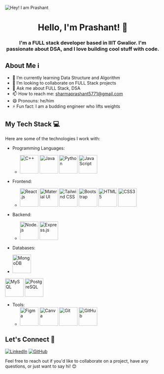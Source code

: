![Hey! I am Prashant](https://github.com/AstikSharma/AstikSharma/assets/132981717/efeb2b4b-f6d5-4506-97cf-56714f5e5c75)

<div align="center">
  
<h1>Hello, I'm Prashant! 👋</h1>

<h3>I'm a FULL stack developer based in IIIT Gwalior. I'm passionate about DSA, and I love building cool stuff with code.</h3>

</div>

## About Me ℹ

- 🌱 I’m currently learning Data Structure and Algorithm
- 💞 I’m looking to collaborate on FULL Stack projects
- 💬 Ask me about FULL Stack, DSA
- 📫 How to reach me: [sharmaprashant5771@gmail.com](mailto:sharmaprashant5771@gmail.com)
- 😄 Pronouns: he/him
- ⚡ Fun fact: I am a budding engineer who lifts weights 

## My Tech Stack 💻

Here are some of the technologies I work with:

- Programming Languages: 
  - <img src="https://img.icons8.com/color/96/000000/c-plus-plus-logo.png" alt="C++" width="60"/> <img src="https://img.icons8.com/color/96/000000/java-coffee-cup-logo.png" alt="Java" width="60"/> <img src="https://img.icons8.com/color/96/000000/python.png" alt="Python" width="60"/> <img src="https://img.icons8.com/color/96/000000/javascript.png" alt="JavaScript" width="60"/> 

- Frontend: 
  - <img src="https://img.icons8.com/color/96/000000/react-native.png" alt="React.js" width="60"/> <img src="https://img.icons8.com/color/96/000000/material-ui.png" alt="Material UI" width="60"/> <img src="https://courses.javacodegeeks.com/wp-content/uploads/2021/02/3542736_21cf-768x430.jpg" alt="Tailwind CSS" width="60"/> <img src="https://img.icons8.com/color/96/000000/bootstrap.png" alt="Bootstrap" width="60"/> <img src="https://img.icons8.com/color/96/000000/html-5.png" alt="HTML5" width="60"/> <img src="https://img.icons8.com/color/96/000000/css3.png" alt="CSS3" width="60"/>
    
- Backend: 
  - <img src="https://img.icons8.com/color/96/000000/nodejs.png" alt="Node.js" width="60"/> <img src="https://img.icons8.com/color/96/000000/express.png" alt="Express.js" width="60"/>
  
 - Databases:  
  - <img src="https://img.icons8.com/color/96/000000/mongodb.png" alt="MongoDB" width="60"/> 
  <img src="https://img.icons8.com/ios-filled/100/000000/mysql-logo.png" alt="MySQL" width="60"/> 
  <img src="https://img.icons8.com/color/96/000000/postgreesql.png" alt="PostgreSQL" width="60"/>


- Tools: 
  - <img src="https://img.icons8.com/fluent/96/000000/figma.png" alt="Figma" width="60"/> <img src="https://img.icons8.com/color/96/000000/canva.png" alt="Canva" width="60"/> <img src="https://img.icons8.com/color/96/000000/git.png" alt="Git" width="60"/> <img src="https://img.icons8.com/ios-filled/100/000000/github.png" alt="GitHub" width="60"/>


## Let's Connect 🤝

[![LinkedIn](https://img.shields.io/badge/-LinkedIn-blue?style=for-the-badge&logo=linkedin)](https://www.linkedin.com/in/prashantsharma048/)
[![GitHub](https://img.shields.io/badge/-GitHub-black?style=for-the-badge&logo=github)](https://github.com/PrashantSharmaIt)

Feel free to reach out if you'd like to collaborate on a project, have any questions, or just want to say hi! 😊
